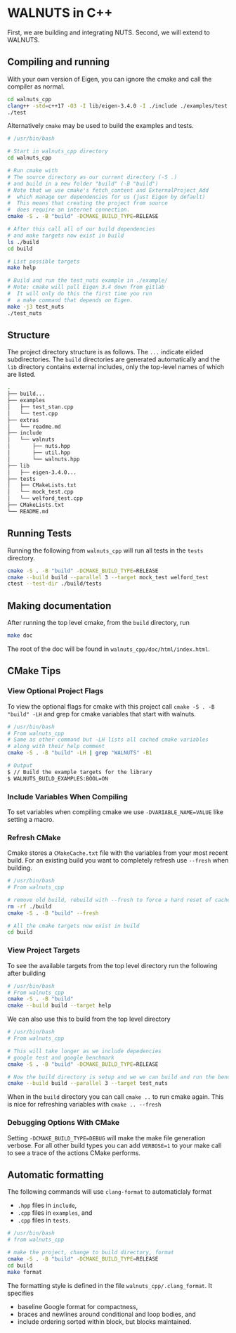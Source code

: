 # WALNUTS in C++

First, we are building and integrating NUTS.  Second, we will extend to WALNUTS.

## Compiling and running

With your own version of Eigen, you can ignore the cmake and call the compiler as normal.

```bash
cd walnuts_cpp
clang++ -std=c++17 -O3 -I lib/eigen-3.4.0 -I ./include ./examples/test.cpp -o test
./test
```

Alternatively `cmake` may be used to build the examples and tests.

```bash
# /usr/bin/bash

# Start in walnuts_cpp directory
cd walnuts_cpp

# Run cmake with
# The source directory as our current directory (-S .)
# and build in a new folder "build" (-B "build")
# Note that we use cmake's fetch_content and ExternalProject_Add
#  which manage our dependencies for us (just Eigen by default)
#  This means that creating the project from source
#  does require an internet connection.
cmake -S . -B "build" -DCMAKE_BUILD_TYPE=RELEASE

# After this call all of our build dependencies
# and make targets now exist in build
ls ./build
cd build

# List possible targets
make help

# Build and run the test_nuts example in ./example/
# Note: cmake will pull Eigen 3.4 down from gitlab
#  It will only do this the first time you run
#  a make command that depends on Eigen.
make -j3 test_nuts
./test_nuts
```

## Structure

The project directory structure is as follows.  The `...` indicate
elided subdirectories.  The `build` directories are generated
automatically and the `lib` directory contains external includes, only
the top-level names of which are listed.


```bash
.
├── build...
├── examples
│   ├── test_stan.cpp
│   └── test.cpp
├── extras
│   └── readme.md
├── include
│   └── walnuts
│       ├── nuts.hpp
│       ├── util.hpp
│       └── walnuts.hpp
├── lib
│   ├── eigen-3.4.0...
├── tests
│   ├── CMakeLists.txt
│   └── mock_test.cpp
│   └── welford_test.cpp
├── CMakeLists.txt
└── README.md
```

## Running Tests

Running the following from `walnuts_cpp` will run all tests in the `tests` directory.

```bash
cmake -S . -B "build" -DCMAKE_BUILD_TYPE=RELEASE
cmake --build build --parallel 3 --target mock_test welford_test
ctest --test-dir ./build/tests
```

## Making documentation

After running the top level cmake, from the `build` directory, run
```bash
make doc
```

The root of the doc will be found in `walnuts_cpp/doc/html/index.html`.

## CMake Tips

### View Optional Project Flags

To view the optional flags for cmake with this project call `cmake -S . -B "build" -LH` and grep for cmake variables that start with walnuts.

```bash
# /usr/bin/bash
# From walnuts_cpp
# Same as other command but -LH lists all cached cmake variables
# along with their help comment
cmake -S . -B "build" -LH | grep "WALNUTS" -B1

# Output
$ // Build the example targets for the library
$ WALNUTS_BUILD_EXAMPLES:BOOL=ON
```

### Include Variables When Compiling

To set variables when compiling cmake we use `-DVARIABLE_NAME=VALUE` like setting a macro.

### Refresh CMake

Cmake stores a `CMakeCache.txt` file with the variables from your most recent build.
For an existing build you want to completely refresh use `--fresh` when building.

```bash
# /usr/bin/bash
# From walnuts_cpp

# remove old build, rebuild with --fresh to force a hard reset of cached variables
rm -rf ./build
cmake -S . -B "build" --fresh

# All the cmake targets now exist in build
cd build
```

### View Project Targets

To see the available targets from the top level directory run the following after building

```bash
# /usr/bin/bash
# From walnuts_cpp
cmake -S . -B "build"
cmake --build build --target help
```

We can also use this to build from the top level directory

```bash
# /usr/bin/bash
# From walnuts_cpp

# This will take longer as we include depedencies
# google test and google benchmark
cmake -S . -B "build" -DCMAKE_BUILD_TYPE=RELEASE

# Now the build directory is setup and we we can build and run the benchmarks
cmake --build build --parallel 3 --target test_nuts
```

When in the `build` directory you can call `cmake ..` to run cmake again.
This is nice for refreshing variables with `cmake .. --fresh`

### Debugging Options With CMake

Setting `-DCMAKE_BUILD_TYPE=DEBUG` will make the make file generation verbose.
For all other build types you can add `VERBOSE=1` to your make call to see a trace of the actions CMake performs.

## Automatic formatting

The following commands will use `clang-format` to automaticlaly format

* `.hpp` files in `include`,
* `.cpp` files in `examples`, and
* `.cpp` files in `tests`.

```bash
# /usr/bin/bash
# from walnuts_cpp

# make the project, change to build directory, format
cmake -S . -B "build" -DCMAKE_BUILD_TYPE=RELEASE
cd build
make format
```

The formatting style is defined in the file
`walnuts_cpp/.clang_format`.  It specifies

* baseline Google format for compactness,
* braces and newlines around conditional and loop bodies, and
* include ordering sorted within block, but blocks maintained.
